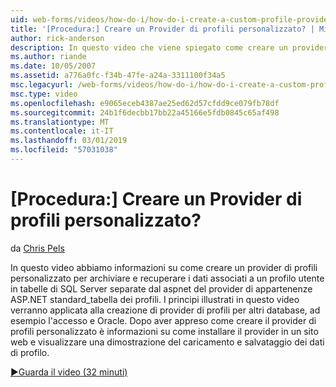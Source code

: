 ```yaml
---
uid: web-forms/videos/how-do-i/how-do-i-create-a-custom-profile-provider
title: '[Procedura:] Creare un Provider di profili personalizzato? | Microsoft Docs'
author: rick-anderson
description: In questo video che viene spiegato come creare un provider di profili personalizzato per archiviare e recuperare i dati associati a un profilo utente in tabelle di SQL Server diverse da t...
ms.author: riande
ms.date: 10/05/2007
ms.assetid: a776a0fc-f34b-47fe-a24a-3311100f34a5
msc.legacyurl: /web-forms/videos/how-do-i/how-do-i-create-a-custom-profile-provider
msc.type: video
ms.openlocfilehash: e9065eceb4387ae25ed62d57cfdd9ce079fb78df
ms.sourcegitcommit: 24b1f6decbb17bb22a45166e5fdb0845c65af498
ms.translationtype: MT
ms.contentlocale: it-IT
ms.lasthandoff: 03/01/2019
ms.locfileid: "57031038"
---
```

<a name="how-do-i-create-a-custom-profile-provider"></a>[Procedura:] Creare un Provider di profili personalizzato?
====================
da [Chris Pels](https://twitter.com/chrispels)

In questo video abbiamo informazioni su come creare un provider di profili personalizzato per archiviare e recuperare i dati associati a un profilo utente in tabelle di SQL Server separate dal aspnet del provider di appartenenze ASP.NET standard\_tabella dei profili. I principi illustrati in questo video verranno applicata alla creazione di provider di profili per altri database, ad esempio l'accesso e Oracle. Dopo aver appreso come creare il provider di profili personalizzato è informazioni su come installare il provider in un sito web e visualizzare una dimostrazione del caricamento e salvataggio dei dati di profilo.

[&#9654;Guarda il video (32 minuti)](https://channel9.msdn.com/Blogs/ASP-NET-Site-Videos/how-do-i-create-a-custom-profile-provider)
